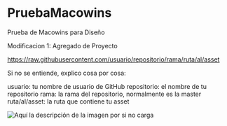 # PruebaMacowins
Prueba de Macowins para Diseño

Modificacion 1:
Agregado de Proyecto

https://raw.githubusercontent.com/usuario/repositorio/rama/ruta/al/asset

Si no se entiende, explico cosa por cosa:

usuario: tu nombre de usuario de GitHub
repositorio: el nombre de tu repositorio
rama: la rama del repositorio, normalmente es la master
ruta/al/asset: la ruta que contiene tu asset

![Aquí la descripción de la imagen por si no carga](https://raw.githubusercontent.com/heinHertz/PruebaMacowins/blob/master/TPA%202020%20-%20Dise%C3%B1o%20de%20Sistemas/assets/20vDiagrama%20Clases.jpeg)
